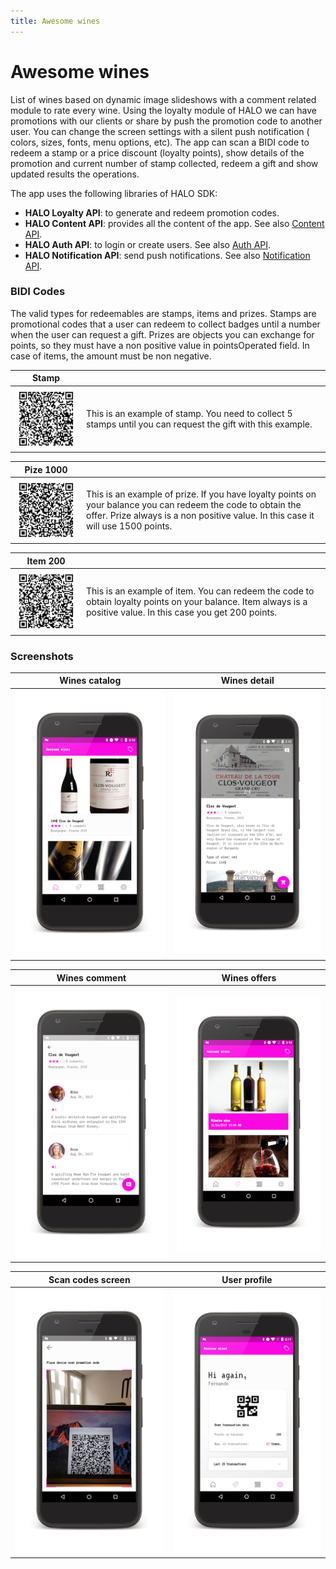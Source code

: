 ```yaml
---
title: Awesome wines
---
```


# Awesome wines

List of wines based on dynamic image slideshows with a comment related module to rate every wine. Using the loyalty module of HALO we can have promotions with our clients or share by push the promotion code to another user. You can change the screen settings with a silent push notification ( colors, sizes, fonts, menu options, etc). The app can scan a BIDI code to redeem a stamp or a price discount (loyalty points), show details of the promotion and current number of stamp collected, redeem a gift and show updated results the operations.

The app uses the following libraries of HALO SDK:

- **HALO Loyalty API**: to generate and redeem promotion codes.
- **HALO Content API**: provides all the content of the app. See also [Content API](../content/android_content_overview.html).
- **HALO Auth API**: to login or create users. See also [Auth API](../auth/android_auth_overview.html).
- **HALO Notification API**: send push notifications. See also [Notification API](../notifications/android_notifications_overview).


### BIDI Codes

The valid types for redeemables are stamps, items and prizes. Stamps are promotional codes that a user can redeem to collect badges until a number when the user can request a gift. Prizes are objects you can exchange for points, so they must have a non positive value in pointsOperated field. In case of items, the amount must be non negative.

<style type="text/css">
img[alt="Stamp code"] { 
  max-width:  100px; 
  display: block;
}
img[alt="Prize 1000"] { 
  max-width:  100px; 
  display: block;
}
img[alt="Item 200"] { 
  max-width:  100px; 
  display: block;
}
</style>

| Stamp | |
|-----------------|---------|
| ![Stamp code](/img/FREE_COFFEE.png) | This is an example of stamp. You need to collect 5 stamps until you can request the gift with this example.|

| Pize 1000 | |
|-----------------|---------|
| ![Prize 1000](/img/WINE_1_1000.png) | This is an example of prize. If you have loyalty points on your balance you can redeem the code to obtain the offer. Prize always is a non positive value. In this case it will use 1500 points. |

| Item 200 | |
|-----------------|---------|
| ![Item 200](/img/WINE_1-200.png) | This is an example of item. You can redeem the code to obtain loyalty points on your balance. Item always is a positive value. In this case you get 200 points. |


### Screenshots

| Wines catalog | Wines detail |
|-----------------|---------|
| ![Wines catalog](/img/wines.png) | ![Wines detail](/img/winedetail.png)|


| Wines comment |  Wines offers |
|------------------|---------------------|
| ![Wine comment](/img/comments.png)| ![Wines offers](/img/offers.png)|

| Scan codes screen | User profile |
|------------------|---------------------|
| ![Scan code screen](/img/scanwines.png)| ![Transaction result screen](/img/profile.png)|